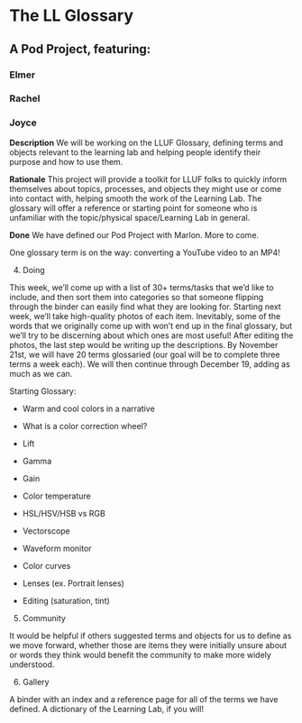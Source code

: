 

# The LL Glossary

  ## A Pod Project, featuring:
### Elmer

### Rachel

### Joyce
  

**Description**
We will be working on the LLUF Glossary, defining terms and objects relevant to the learning lab and helping people identify their purpose and how to use them.

**Rationale**
This project will provide a toolkit for LLUF folks to quickly inform themselves about topics, processes, and objects they might use or come into contact with, helping smooth the work of the Learning Lab. The glossary will offer a reference or starting point for someone who is unfamiliar with the topic/physical space/Learning Lab in general.

  

**Done**
We have defined our Pod Project with Marlon. More to come.

One glossary term is on the way: converting a YouTube video to an MP4!

  

4.  Doing
    

  

This week, we’ll come up with a list of 30+ terms/tasks that we’d like to include, and then sort them into categories so that someone flipping through the binder can easily find what they are looking for. Starting next week, we’ll take high-quality photos of each item. Inevitably, some of the words that we originally come up with won’t end up in the final glossary, but we’ll try to be discerning about which ones are most useful! After editing the photos, the last step would be writing up the descriptions. By November 21st, we will have 20 terms glossaried (our goal will be to complete three terms a week each). We will then continue through December 19, adding as much as we can.

  

Starting Glossary:

-   Warm and cool colors in a narrative
    
-   What is a color correction wheel?
    
-   Lift
    
-   Gamma
    
-   Gain
    
-   Color temperature
    
-   HSL/HSV/HSB vs RGB
    
-   Vectorscope
    
-   Waveform monitor
    
-   Color curves
    
-   Lenses (ex. Portrait lenses)
    
-   Editing (saturation, tint)
    

  
  
  

5.  Community
    

  

It would be helpful if others suggested terms and objects for us to define as we move forward, whether those are items they were initially unsure about or words they think would benefit the community to make more widely understood.

  

6.  Gallery
    

  

A binder with an index and a reference page for all of the terms we have defined. A dictionary of the Learning Lab, if you will!
<!--stackedit_data:
eyJoaXN0b3J5IjpbOTkxMTcxOTI2XX0=
-->